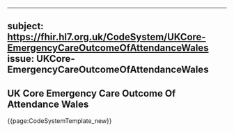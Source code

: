 
---
subject: https://fhir.hl7.org.uk/CodeSystem/UKCore-EmergencyCareOutcomeOfAttendanceWales
issue: UKCore-EmergencyCareOutcomeOfAttendanceWales
---
## UK Core Emergency Care Outcome Of Attendance Wales

{{page:CodeSystemTemplate_new}}
    
